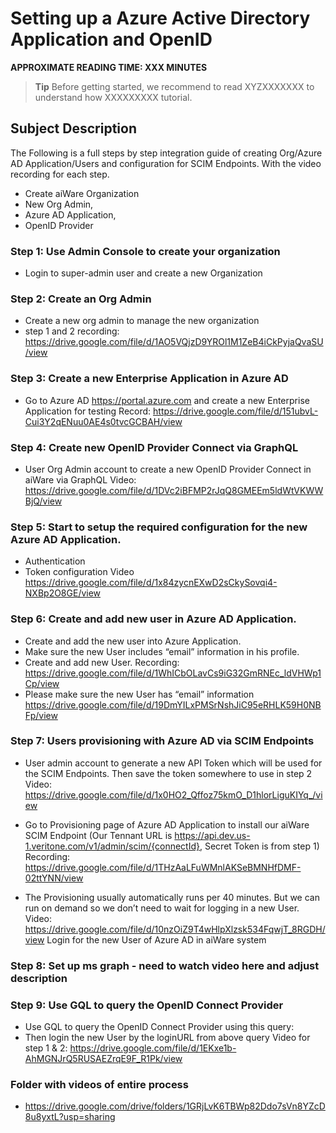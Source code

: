 # Setting up a Azure Active Directory Application and OpenID

**APPROXIMATE READING TIME: XXX MINUTES**

>**Tip** Before getting started, we recommend to read XYZXXXXXXX to understand how XXXXXXXXX tutorial.

## Subject Description <!-- {docsify-ignore} -->

The Following is a full steps by step integration guide of creating Org/Azure AD Application/Users and configuration for SCIM Endpoints. With the video recording for each step.

- Create aiWare Organization
- New Org Admin, 
- Azure AD Application, 
- OpenID Provider

### Step 1: Use Admin Console to create your organization 
- Login to super-admin user and create a new Organization

### Step 2: Create an Org Admin 
- Create a new org admin to manage the new organization
- step 1 and 2 recording: https://drive.google.com/file/d/1AO5VQjzD9YROl1M1ZeB4iCkPyjaQvaSU/view

### Step 3: Create a new Enterprise Application in Azure AD
 - Go to Azure AD https://portal.azure.com and create a new Enterprise Application for testing
Record: https://drive.google.com/file/d/151ubvL-Cui3Y2qENuu0AE4s0tvcGCBAH/view

### Step 4: Create new OpenID Provider Connect via GraphQL
 - User Org Admin account to create a new OpenID Provider Connect in aiWare via GraphQL
Video: https://drive.google.com/file/d/1DVc2iBFMP2rJqQ8GMEEm5ldWtVKWWBjQ/view

### Step 5: Start to setup the required configuration for the new Azure AD Application.
- Authentication
- Token configuration
Video https://drive.google.com/file/d/1x84zycnEXwD2sCkySovqi4-NXBp2O8GE/view

### Step 6: Create and add new user in Azure AD Application.
- Create and add the new user into Azure Application. 
- Make sure the new User includes “email” information in his profile.
- Create and add new User. 
Recording: https://drive.google.com/file/d/1WhICbOLavCs9iG32GmRNEc_ldVHWp1Cp/view
- Please make sure the new User has “email” information https://drive.google.com/file/d/19DmYILxPMSrNshJiC95eRHLK59H0NBFp/view

### Step 7: Users provisioning with Azure AD via SCIM Endpoints
- User admin account to generate a new API Token which will be used for the SCIM Endpoints. Then save the token somewhere to use in step 2
Video: https://drive.google.com/file/d/1x0HO2_Qffoz75kmO_D1hlorLiguKIYq_/view

- Go to Provisioning page of Azure AD Application to install our aiWare SCIM Endpoint (Our Tennant URL is https://api.dev.us-1.veritone.com/v1/admin/scim/{connectId}, Secret Token is from step 1)
Recording: https://drive.google.com/file/d/1THzAaLFuWMnlAKSeBMNHfDMF-02ttYNN/view

- The Provisioning usually automatically runs per 40 minutes. But we can run on demand so we don’t need to wait for logging in a new User.
Video: https://drive.google.com/file/d/10nzOiZ9T4wHlpXlzsk534FqwjT_8RGDH/view
Login for the new User of Azure AD in aiWare system

### Step 8: Set up ms graph - need to watch video here and adjust description

### Step 9: Use GQL to query the OpenID Connect Provider
 - Use GQL to query the OpenID Connect Provider using this query:
 - Then login the new User by the loginURL from above query
Video for step 1 & 2: https://drive.google.com/file/d/1EKxe1b-AhMGNJrQ5RUSAEZrqE9F_R1Pk/view

### Folder with videos of entire process
- https://drive.google.com/drive/folders/1GRjLvK6TBWp82Ddo7sVn8YZcD8u8yxtL?usp=sharing